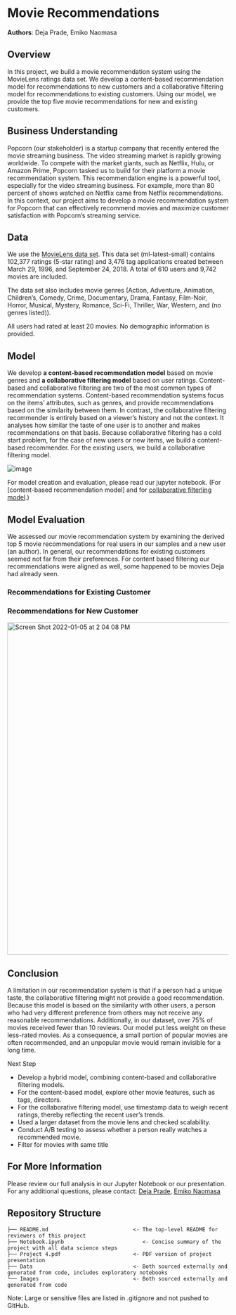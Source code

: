 # Movie Recommendations

**Authors**: Deja Prade, Emiko Naomasa

## Overview

In this project, we build a movie recommendation system using the MovieLens ratings data set. We develop a content-based recommendation model for recommendations to new customers and a collaborative filtering model for recommendations to existing customers. Using our model, we provide the top five movie recommendations for new and existing customers. 


## Business Understanding 
Popcorn (our stakeholder) is a startup company that recently entered the movie streaming business. The video streaming market is rapidly growing worldwide. To compete with the market giants, such as Netflix, Hulu, or Amazon Prime, Popcorn tasked us to build for their platform a movie recommendation system. This recommendation engine is a powerful tool, especially for the video streaming business.  For example, more than 80 percent of shows watched on Netflix came from Netflix recommendations. In this context, our project aims to develop a movie recommendation system for Popcorn that can effectively recommend movies and maximize customer satisfaction with Popcorn’s streaming service. 


## Data
We use the [MovieLens data set](https://grouplens.org/datasets/movielens/). This data set (ml-latest-small) contains 102,377 ratings (5-star rating) and 3,476 tag applications created between March 29, 1996, and September 24, 2018. A total of 610 users and 9,742 movies are included. 

The data set also includes movie genres (Action, Adventure, Animation, Children’s, Comedy, Crime, Documentary, Drama, Fantasy, Film-Noir, Horror, Musical, Mystery, Romance, Sci-Fi, Thriller, War, Western, and (no genres listed)). 

All users had rated at least 20 movies. No demographic information is provided.


## Model
We develop **a content-based recommendation model** based on movie genres and **a collaborative filtering model** based on user ratings. Content-based and collaborative filtering are two of the most common types of recommendation systems. Content-based recommendation systems focus on the items’ attributes, such as genres, and provide recommendations based on the similarity between them. In contrast, the collaborative filtering recommender is entirely based on a viewer’s history and not the context. It analyses how similar the taste of one user is to another and makes recommendations on that basis. 
Because collaborative filtering has a cold start problem, for the case of new users or new items, we build a content-based recommender. For the existing users, we build a collaborative filtering model. 

![image](https://user-images.githubusercontent.com/38669459/148383995-1d35687f-f2b1-49e1-abb9-7a113d2e534a.png)



For model creation and evaluation, please read our jupyter notebook. (For [content-based recommendation model] and for [collaborative filterling model](https://github.com/Deja2304/phase-4-project/blob/main/2_Collaborative_Filtering_Recommendation.ipynb).)


## Model Evaluation
We assessed our movie recommendation system by examining the derived top 5 movie recommendations for real users in our samples and a new user (an author). In general, our recommendations for existing customers seemed not far from their preferences. For content based filtering our recommendations were aligned as well, some happened to be movies Deja had already seen.


### Recommendations for Existing Customer

### Recommendations for New Customer
<img width="756" alt="Screen Shot 2022-01-05 at 2 04 08 PM" src="https://user-images.githubusercontent.com/92389914/148460693-f4c386d4-0fdb-44ad-8cbc-d163b6a5b5ff.png">



## Conclusion
A limitation in our recommendation system is that if a person had a unique taste, the collaborative filtering might not provide a good recommendation. Because this model is based on the similarity with other users, a person who had very different preference from others may not receive any reasonable recommendations. 
Additionally, in our dataset, over 75% of movies received fewer than 10 reviews. Our model put less weight on these less-rated movies. As a consequence, a small portion of popular movies are often recommended, and an unpopular movie would remain invisible for a long time. 


Next Step 
- Develop a hybrid model, combining content-based and collaborative filtering models. 
- For the content-based model, explore other movie features, such as tags, directors. 
- For the collaborative filtering model, use timestamp data to weigh recent ratings, thereby reflecting the recent user’s trends.  
- Used a larger dataset from the movie lens and checked scalability. 
- Conduct A/B testing to assess whether a person really watches a recommended movie. 
- Filter for movies with same title


## For More Information 
Please review our full analysis in our Jupyter Notebook or our presentation.
For any additional questions, please contact: [Deja Prade](https://www.linkedin.com/in/deja-prade/), [Emiko Naomasa](https://www.linkedin.com/in/emiko-n-58782158/) 



## Repository Structure

```
├── README.md                           <- The top-level README for reviewers of this project
├── Notebook.ipynb                         <- Concise summary of the project with all data science steps
├── Project 4.pdf                       <- PDF version of project presentation
├── Data                                <- Both sourced externally and generated from code, includes exploratory notebooks
└── Images                              <- Both sourced externally and generated from code
```  
Note: Large or sensitive files are listed in .gitignore and not pushed to GitHub.
